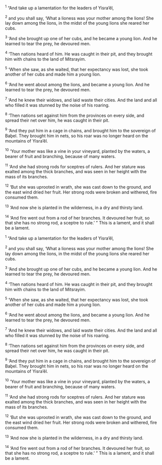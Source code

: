 <sup>1</sup> “And take up a lamentation for the leaders of Yisra’ĕl,

<sup>2</sup> and you shall say, ‘What a lioness was your mother among the lions! She lay down among the lions, in the midst of the young lions she reared her cubs.

<sup>3</sup> ‘And she brought up one of her cubs, and he became a young lion. And he learned to tear the prey, he devoured men.

<sup>4</sup> ‘Then nations heard of him. He was caught in their pit, and they brought him with chains to the land of Mitsrayim.

<sup>5</sup> ‘When she saw, as she waited, that her expectancy was lost, she took another of her cubs and made him a young lion.

<sup>6</sup> ‘And he went about among the lions, and became a young lion. And he learned to tear the prey, he devoured men.

<sup>7</sup> ‘And he knew their widows, and laid waste their cities. And the land and all who filled it was stunned by the noise of his roaring.

<sup>8</sup> ‘Then nations set against him from the provinces on every side, and spread their net over him, he was caught in their pit.

<sup>9</sup> ‘And they put him in a cage in chains, and brought him to the sovereign of Baḇel. They brought him in nets, so his roar was no longer heard on the mountains of Yisra’ĕl.

<sup>10</sup> ‘Your mother was like a vine in your vineyard, planted by the waters, a bearer of fruit and branching, because of many waters.

<sup>11</sup> ‘And she had strong rods for sceptres of rulers. And her stature was exalted among the thick branches, and was seen in her height with the mass of its branches.

<sup>12</sup> ‘But she was uprooted in wrath, she was cast down to the ground, and the east wind dried her fruit. Her strong rods were broken and withered, fire consumed them.

<sup>13</sup> ‘And now she is planted in the wilderness, in a dry and thirsty land.

<sup>14</sup> ‘And fire went out from a rod of her branches. It devoured her fruit, so that she has no strong rod, a sceptre to rule.’ ” This is a lament, and it shall be a lament.

<sup>1</sup> “And take up a lamentation for the leaders of Yisra’ĕl,

<sup>2</sup> and you shall say, ‘What a lioness was your mother among the lions! She lay down among the lions, in the midst of the young lions she reared her cubs.

<sup>3</sup> ‘And she brought up one of her cubs, and he became a young lion. And he learned to tear the prey, he devoured men.

<sup>4</sup> ‘Then nations heard of him. He was caught in their pit, and they brought him with chains to the land of Mitsrayim.

<sup>5</sup> ‘When she saw, as she waited, that her expectancy was lost, she took another of her cubs and made him a young lion.

<sup>6</sup> ‘And he went about among the lions, and became a young lion. And he learned to tear the prey, he devoured men.

<sup>7</sup> ‘And he knew their widows, and laid waste their cities. And the land and all who filled it was stunned by the noise of his roaring.

<sup>8</sup> ‘Then nations set against him from the provinces on every side, and spread their net over him, he was caught in their pit.

<sup>9</sup> ‘And they put him in a cage in chains, and brought him to the sovereign of Baḇel. They brought him in nets, so his roar was no longer heard on the mountains of Yisra’ĕl.

<sup>10</sup> ‘Your mother was like a vine in your vineyard, planted by the waters, a bearer of fruit and branching, because of many waters.

<sup>11</sup> ‘And she had strong rods for sceptres of rulers. And her stature was exalted among the thick branches, and was seen in her height with the mass of its branches.

<sup>12</sup> ‘But she was uprooted in wrath, she was cast down to the ground, and the east wind dried her fruit. Her strong rods were broken and withered, fire consumed them.

<sup>13</sup> ‘And now she is planted in the wilderness, in a dry and thirsty land.

<sup>14</sup> ‘And fire went out from a rod of her branches. It devoured her fruit, so that she has no strong rod, a sceptre to rule.’ ” This is a lament, and it shall be a lament.

